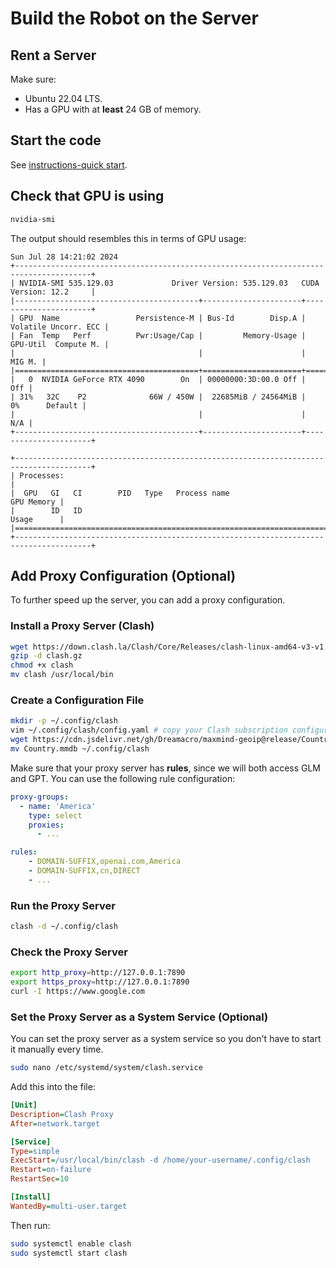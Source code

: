 # Build the Robot on the Server

## Rent a Server

Make sure:

- Ubuntu 22.04 LTS.
- Has a GPU with at **least** 24 GB of memory.

## Start the code

See [instructions-quick start](./README.md#quick-start).

## Check that GPU is using

```bash
nvidia-smi
```

The output should resembles this in terms of GPU usage:

```
Sun Jul 28 14:21:02 2024       
+---------------------------------------------------------------------------------------+
| NVIDIA-SMI 535.129.03             Driver Version: 535.129.03   CUDA Version: 12.2     |
|-----------------------------------------+----------------------+----------------------+
| GPU  Name                 Persistence-M | Bus-Id        Disp.A | Volatile Uncorr. ECC |
| Fan  Temp   Perf          Pwr:Usage/Cap |         Memory-Usage | GPU-Util  Compute M. |
|                                         |                      |               MIG M. |
|=========================================+======================+======================|
|   0  NVIDIA GeForce RTX 4090        On  | 00000000:3D:00.0 Off |                  Off |
| 31%   32C    P2              66W / 450W |  22685MiB / 24564MiB |      0%      Default |
|                                         |                      |                  N/A |
+-----------------------------------------+----------------------+----------------------+
                                                                                         
+---------------------------------------------------------------------------------------+
| Processes:                                                                            |
|  GPU   GI   CI        PID   Type   Process name                            GPU Memory |
|        ID   ID                                                             Usage      |
|=======================================================================================|
+---------------------------------------------------------------------------------------+
```

## Add Proxy Configuration (Optional)

To further speed up the server, you can add a proxy configuration.

### Install a Proxy Server (Clash)

```bash
wget https://down.clash.la/Clash/Core/Releases/clash-linux-amd64-v3-v1.18.0.gz -O clash.gz
gzip -d clash.gz
chmod +x clash
mv clash /usr/local/bin
```

### Create a Configuration File

```bash
mkdir -p ~/.config/clash
vim ~/.config/clash/config.yaml # copy your Clash subscription configuration here
wget https://cdn.jsdelivr.net/gh/Dreamacro/maxmind-geoip@release/Country.mmdb -O Country.mmdb
mv Country.mmdb ~/.config/clash
```

Make sure that your proxy server has **rules**, since we will both access GLM and GPT. You can use the following rule configuration:

```yaml
proxy-groups:
  - name: 'America'
    type: select
    proxies:
      - ...

rules:
    - DOMAIN-SUFFIX,openai.com,America
    - DOMAIN-SUFFIX,cn,DIRECT
    - ...
```

### Run the Proxy Server

```bash
clash -d ~/.config/clash
```

### Check the Proxy Server

```bash
export http_proxy=http://127.0.0.1:7890
export https_proxy=http://127.0.0.1:7890
curl -I https://www.google.com
```

### Set the Proxy Server as a System Service (Optional)

You can set the proxy server as a system service so you don't have to start it manually every time.

```bash
sudo nano /etc/systemd/system/clash.service
```

Add this into the file:

```ini
[Unit]
Description=Clash Proxy
After=network.target

[Service]
Type=simple
ExecStart=/usr/local/bin/clash -d /home/your-username/.config/clash
Restart=on-failure
RestartSec=10

[Install]
WantedBy=multi-user.target
```

Then run:

```bash
sudo systemctl enable clash
sudo systemctl start clash
```